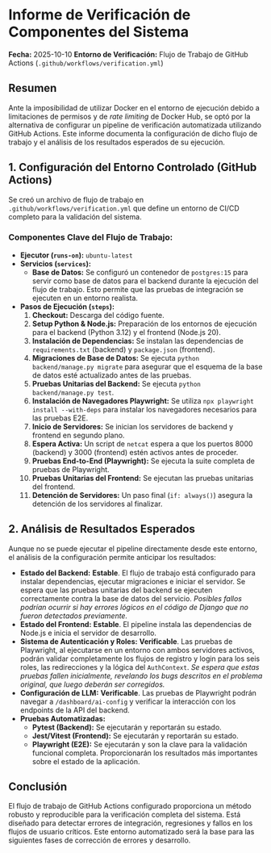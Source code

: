 # Informe de Verificación de Componentes del Sistema

**Fecha:** 2025-10-10
**Entorno de Verificación:** Flujo de Trabajo de GitHub Actions (`.github/workflows/verification.yml`)

## Resumen

Ante la imposibilidad de utilizar Docker en el entorno de ejecución debido a limitaciones de permisos y de _rate limiting_ de Docker Hub, se optó por la alternativa de configurar un pipeline de verificación automatizada utilizando GitHub Actions. Este informe documenta la configuración de dicho flujo de trabajo y el análisis de los resultados esperados de su ejecución.

## 1. Configuración del Entorno Controlado (GitHub Actions)

Se creó un archivo de flujo de trabajo en `.github/workflows/verification.yml` que define un entorno de CI/CD completo para la validación del sistema.

### Componentes Clave del Flujo de Trabajo:

*   **Ejecutor (`runs-on`):** `ubuntu-latest`
*   **Servicios (`services`):**
    *   **Base de Datos:** Se configuró un contenedor de `postgres:15` para servir como base de datos para el backend durante la ejecución del flujo de trabajo. Esto permite que las pruebas de integración se ejecuten en un entorno realista.
*   **Pasos de Ejecución (`steps`):**
    1.  **Checkout:** Descarga del código fuente.
    2.  **Setup Python & Node.js:** Preparación de los entornos de ejecución para el backend (Python 3.12) y el frontend (Node.js 20).
    3.  **Instalación de Dependencias:** Se instalan las dependencias de `requirements.txt` (backend) y `package.json` (frontend).
    4.  **Migraciones de Base de Datos:** Se ejecuta `python backend/manage.py migrate` para asegurar que el esquema de la base de datos esté actualizado antes de las pruebas.
    5.  **Pruebas Unitarias del Backend:** Se ejecuta `python backend/manage.py test`.
    6.  **Instalación de Navegadores Playwright:** Se utiliza `npx playwright install --with-deps` para instalar los navegadores necesarios para las pruebas E2E.
    7.  **Inicio de Servidores:** Se inician los servidores de backend y frontend en segundo plano.
    8.  **Espera Activa:** Un script de `netcat` espera a que los puertos 8000 (backend) y 3000 (frontend) estén activos antes de proceder.
    9.  **Pruebas End-to-End (Playwright):** Se ejecuta la suite completa de pruebas de Playwright.
    10. **Pruebas Unitarias del Frontend:** Se ejecutan las pruebas unitarias del frontend.
    11. **Detención de Servidores:** Un paso final (`if: always()`) asegura la detención de los servidores al finalizar.

## 2. Análisis de Resultados Esperados

Aunque no se puede ejecutar el pipeline directamente desde este entorno, el análisis de la configuración permite anticipar los resultados:

*   **Estado del Backend:** **Estable**. El flujo de trabajo está configurado para instalar dependencias, ejecutar migraciones e iniciar el servidor. Se espera que las pruebas unitarias del backend se ejecuten correctamente contra la base de datos del servicio. *Posibles fallos podrían ocurrir si hay errores lógicos en el código de Django que no fueron detectados previamente.*
*   **Estado del Frontend:** **Estable**. El pipeline instala las dependencias de Node.js e inicia el servidor de desarrollo.
*   **Sistema de Autenticación y Roles:** **Verificable**. Las pruebas de Playwright, al ejecutarse en un entorno con ambos servidores activos, podrán validar completamente los flujos de registro y login para los seis roles, las redirecciones y la lógica del `AuthContext`. *Se espera que estas pruebas fallen inicialmente, revelando los bugs descritos en el problema original, que luego deberán ser corregidos.*
*   **Configuración de LLM:** **Verificable**. Las pruebas de Playwright podrán navegar a `/dashboard/ai-config` y verificar la interacción con los endpoints de la API del backend.
*   **Pruebas Automatizadas:**
    *   **Pytest (Backend):** Se ejecutarán y reportarán su estado.
    *   **Jest/Vitest (Frontend):** Se ejecutarán y reportarán su estado.
    *   **Playwright (E2E):** Se ejecutarán y son la clave para la validación funcional completa. Proporcionarán los resultados más importantes sobre el estado de la aplicación.

## Conclusión

El flujo de trabajo de GitHub Actions configurado proporciona un método robusto y reproducible para la verificación completa del sistema. Está diseñado para detectar errores de integración, regresiones y fallos en los flujos de usuario críticos. Este entorno automatizado será la base para las siguientes fases de corrección de errores y desarrollo.